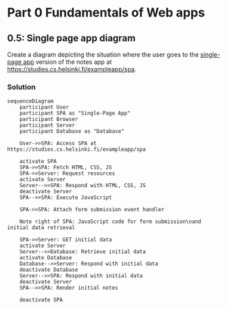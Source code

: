 # Part 0 Fundamentals of Web apps

## 0.5: Single page app diagram

Create a diagram depicting the situation where the user goes to the [single-page app](https://fullstackopen.com/en/part0/fundamentals_of_web_apps#single-page-app) version of the notes app at https://studies.cs.helsinki.fi/exampleapp/spa.

### Solution

```mermaid
sequenceDiagram
    participant User
    participant SPA as "Single-Page App"
    participant Browser
    participant Server
    participant Database as "Database"

    User->>SPA: Access SPA at https://studies.cs.helsinki.fi/exampleapp/spa

    activate SPA
    SPA->>SPA: Fetch HTML, CSS, JS
    SPA->>Server: Request resources
    activate Server
    Server-->>SPA: Respond with HTML, CSS, JS
    deactivate Server
    SPA-->>SPA: Execute JavaScript

    SPA->>SPA: Attach form submission event handler

    Note right of SPA: JavaScript code for form submission\nand initial data retrieval

    SPA->>Server: GET initial data
    activate Server
    Server-->>Database: Retrieve initial data
    activate Database
    Database-->>Server: Respond with initial data
    deactivate Database
    Server-->>SPA: Respond with initial data
    deactivate Server
    SPA-->>SPA: Render initial notes

    deactivate SPA
```
